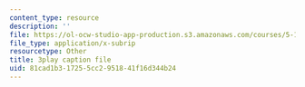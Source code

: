 ```yaml
---
content_type: resource
description: ''
file: https://ol-ocw-studio-app-production.s3.amazonaws.com/courses/5-111sc-principles-of-chemical-science-fall-2014/81cad1b317255cc2951841f16d344b24_f0udxGcoztE.vtt
file_type: application/x-subrip
resourcetype: Other
title: 3play caption file
uid: 81cad1b3-1725-5cc2-9518-41f16d344b24
---
```

